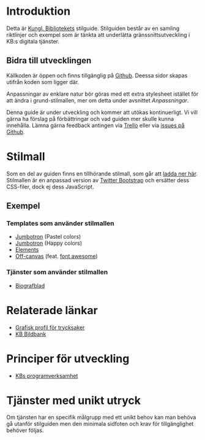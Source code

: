 # Introduktion

Detta är [Kungl. Bibliotekets](http://www.kb.se/) stilguide. Stilguiden består av en samling riktlinjer och exempel som är tänkta att underlätta gränssnittsutveckling i KB:s digitala tjänster.

## Bidra till utvecklingen

Källkoden är öppen och finns tillgänglig på [Github](https://github.com/Kungbib/frontend-guide). Deessa sidor skapas utifrån koden som ligger där.

Anpassningar av enklare natur bör göras med ett extra stylesheet istället för att ändra i grund-stilmallen, mer om detta under avsnittet *Anpassningar*.

Denna guide är under utveckling och kommer att utökas kontinuerligt. Vi vill gärna ha förslag på förbättringar och vad guiden mer skulle kunna innehålla. Lämna gärna feedback antingen via [Trello](https://trello.com/b/lPYbNyNq/guide-for-ratt-uttryck) eller via [issues på Github](https://github.com/Kungbib/frontend-guide/issues).

# Stilmall

Som en del av guiden finns en tillhörande stilmall, som går att [ladda ner här](./css/kb-style.css).
Stilmallen är en anpassad version av [Twitter Bootstrap](http://getbootstrap.com/) och ersätter dess CSS-filer, dock ej dess JavaScript.

## Exempel

### Templates som använder stilmallen

* [Jumbotron](./examples/jumbotron.html) (Pastel colors)
* [Jumbotron](./examples/jumbotron2.html) (Happy colors)
* [Elements](./examples/elements.html)
* [Off-canvas](./examples/offcanvas.html) (feat. [font awesome](http://fontawesome.io/))

### Tjänster som använder stilmallen

* [Biografblad](https://biografblad.kb.se/)

# Relaterade länkar

* [Grafisk profil för trycksaker](http://kb.idmanuals.com)
* [KB Bildbank](https://www.flickr.com/photos/25300312@N08/)

# Principer för utveckling

* [KBs programverksamhet](http://www.kb.se/Dokument/Programverksamhet/KB_Programmen_low.pdf)

# Tjänster med unikt utryck

Om tjänsten har en specifik målgrupp med ett unikt behov kan man behöva gå utanför stilguiden men den minimala sidfoten och krav för tillgänglighet behöver följas.
